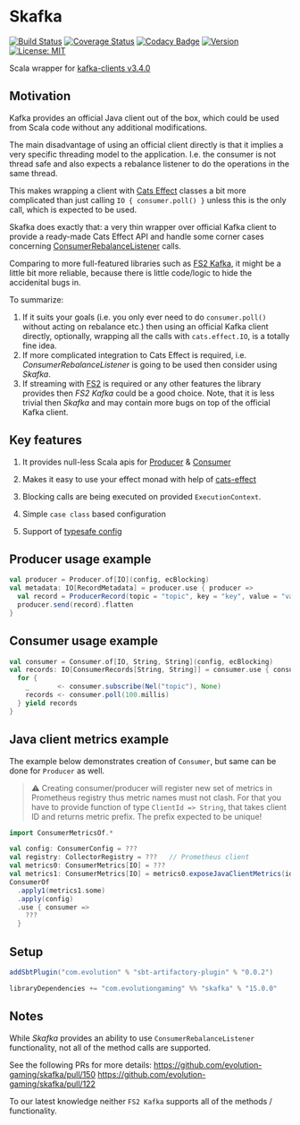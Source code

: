 # Skafka
[![Build Status](https://github.com/evolution-gaming/skafka/workflows/CI/badge.svg)](https://github.com/evolution-gaming/skafka/actions?query=workflow%3ACI)
[![Coverage Status](https://coveralls.io/repos/github/evolution-gaming/skafka/badge.svg?branch=master)](https://coveralls.io/github/evolution-gaming/skafka?branch=master)
[![Codacy Badge](https://app.codacy.com/project/badge/Grade/2373830b1e624ed39d27a644dca63d17)](https://app.codacy.com/gh/evolution-gaming/skafka/dashboard?utm_source=gh&utm_medium=referral&utm_content=&utm_campaign=Badge_grade)
[![Version](https://img.shields.io/badge/version-click-blue)](https://evolution.jfrog.io/artifactory/api/search/latestVersion?g=com.evolutiongaming&a=skafka_2.13&repos=public)
[![License: MIT](https://img.shields.io/badge/License-MIT-yellowgreen.svg)](https://opensource.org/licenses/MIT)

Scala wrapper for [kafka-clients v3.4.0](https://mvnrepository.com/artifact/org.apache.kafka/kafka-clients/3.4.0)

## Motivation

Kafka provides an official Java client out of the box, which could be used from
Scala code without any additional modifications.

The main disadvantage of using an official client directly is that it implies
a very specific threading model to the application. I.e. the consumer is not
thread safe and also expects a rebalance listener to do the operations in the
same thread.

This makes wrapping a client with [Cats Effect](https://typelevel.org/cats-effect/)
classes a bit more complicated than just calling `IO { consumer.poll() }` unless
this is the only call, which is expected to be used.

Skafka does exactly that: a very thin wrapper over official Kafka client to
provide a ready-made Cats Effect API and handle some corner cases concerning
[ConsumerRebalanceListener](https://kafka.apache.org/34/javadoc/org/apache/kafka/clients/consumer/ConsumerRebalanceListener.html) calls.

Comparing to more full-featured libraries such as
[FS2 Kafka](https://fd4s.github.io/fs2-kafka), it might be a little bit more
reliable, because there is little code/logic to hide the accidenital bugs in.

To summarize:
1. If it suits your goals (i.e. you only ever need to do `consumer.poll()`
without acting on rebalance etc.) then using an official Kafka client directly,
optionally, wrapping all the calls with `cats.effect.IO`, is a totally fine idea.
2. If more complicated integration to Cats Effect is required, i.e.
_ConsumerRebalanceListener_ is going to be used then consider using _Skafka_.
3. If streaming with [FS2](https://fs2.io) is required or any other features
the library provides then _FS2 Kafka_ could be a good choice. Note, that it is
less trivial then _Skafka_ and may contain more bugs on top of the official
Kafka client.

## Key features

1. It provides null-less Scala apis for [Producer](skafka/src/main/scala/com/evolutiongaming/skafka/producer/Producer.scala) & [Consumer](skafka/src/main/scala/com/evolutiongaming/skafka/consumer/Consumer.scala)

2. Makes it easy to use your effect monad with help of [cats-effect](https://typelevel.org/cats-effect/)

3. Blocking calls are being executed on provided `ExecutionContext`.

4. Simple `case class` based configuration

5. Support of [typesafe config](https://github.com/lightbend/config)    


## Producer usage example

```scala
val producer = Producer.of[IO](config, ecBlocking)
val metadata: IO[RecordMetadata] = producer.use { producer =>
  val record = ProducerRecord(topic = "topic", key = "key", value = "value") 
  producer.send(record).flatten 
}
```

## Consumer usage example

```scala
val consumer = Consumer.of[IO, String, String](config, ecBlocking)
val records: IO[ConsumerRecords[String, String]] = consumer.use { consumer => 
  for {
    _       <- consumer.subscribe(Nel("topic"), None)
    records <- consumer.poll(100.millis)
  } yield records 
}
```

## Java client metrics example

The example below demonstrates creation of `Consumer`, but same can be done for `Producer` as well.

> :warning: Creating consumer/producer will register new set of metrics in Prometheus registry
> thus metric names must not clash. For that you have to provide function of type `ClientId => String`,
> that takes client ID and returns metric prefix. The prefix expected to be unique!

```scala
import ConsumerMetricsOf.*

val config: ConsumerConfig = ???
val registry: CollectorRegistry = ???   // Prometheus client
val metrics0: ConsumerMetrics[IO] = ???
val metrics1: ConsumerMetrics[IO] = metrics0.exposeJavaClientMetrics(identity, registry)
ConsumerOf
  .apply1(metrics1.some)
  .apply(config)
  .use { consumer => 
    ???  
  }
```

## Setup

```scala
addSbtPlugin("com.evolution" % "sbt-artifactory-plugin" % "0.0.2")

libraryDependencies += "com.evolutiongaming" %% "skafka" % "15.0.0"
``` 

## Notes

While _Skafka_ provides an ability to use `ConsumerRebalanceListener`
functionality, not all of the method calls are supported.

See the following PRs for more details:
https://github.com/evolution-gaming/skafka/pull/150
https://github.com/evolution-gaming/skafka/pull/122

To our latest knowledge neither `FS2 Kafka` supports all of the
methods / functionality.